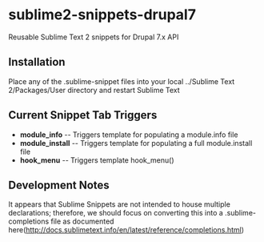 sublime2-snippets-drupal7
=========================

Reusable Sublime Text 2 snippets for Drupal 7.x API

## Installation
Place any of the .sublime-snippet files into your local ../Sublime Text 2/Packages/User directory and restart Sublime Text

## Current Snippet Tab Triggers
* **module_info** -- Triggers template for populating a module.info file
* **module_install** -- Triggers template for populating a full module.install file
* **hook_menu** -- Triggers template hook_menu()

## Development Notes
It appears that Sublime Snippets are not intended to house multiple <code><snippet></code> declarations; therefore, we should focus on converting this into a .sublime-completions file as documented here(http://docs.sublimetext.info/en/latest/reference/completions.html)
